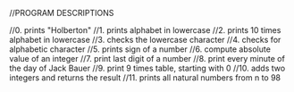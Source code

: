 //PROGRAM DESCRIPTIONS

//0. prints "Holberton"
//1. prints alphabet in lowercase
//2. prints 10 times alphabet in lowercase
//3. checks the lowercase character
//4. checks for alphabetic character
//5. prints sign of a number
//6. compute absolute value of an integer
//7. print last digit of a number
//8. print every minute of the day of Jack Bauer
//9. print 9 times table, starting with 0
//10. adds two integers and returns the result
//11. prints all natural numbers from n to 98
